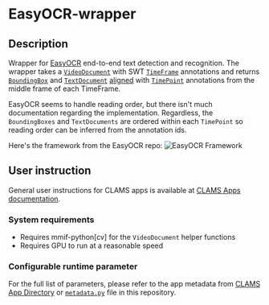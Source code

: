 # EasyOCR-wrapper

## Description

Wrapper for [EasyOCR](https://github.com/JaidedAI/EasyOCR?tab=readme-ov-file) end-to-end text detection and recognition.
The wrapper takes a [`VideoDocument`]('http://mmif.clams.ai/vocabulary/VideoDocument/v1') with SWT 
[`TimeFrame`]('http://mmif.clams.ai/vocabulary/TimeFrame/v1') annotations and 
returns [`BoundingBox`]('http://mmif.clams.ai/vocabulary/BoundingBox/v1') and 
[`TextDocument`]('http://mmif.clams.ai/vocabulary/TextDocument/v1') [aligned]('http://mmif.clams.ai/vocabulary/Alignment/v1') 
with [`TimePoint`]('http://mmif.clams.ai/vocabulary/TimePoint/v1') annotations from the middle frame of each TimeFrame.

EasyOCR seems to handle reading order, but there isn't much documentation regarding the implementation. Regardless,
the `BoundingBoxes` and `TextDocuments` are ordered within each `TimePoint` so reading order can be inferred from the
annotation ids.

Here's the framework from the EasyOCR repo:
![EasyOCR Framework](https://github.com/JaidedAI/EasyOCR/raw/master/examples/easyocr_framework.jpeg)

## User instruction

General user instructions for CLAMS apps is available at [CLAMS Apps documentation](https://apps.clams.ai/clamsapp).

### System requirements

- Requires mmif-python[cv] for the `VideoDocument` helper functions
- Requires GPU to run at a reasonable speed

### Configurable runtime parameter

For the full list of parameters, please refer to the app metadata from [CLAMS App Directory](https://apps.clams.ai) or [`metadata.py`](metadata.py) file in this repository.